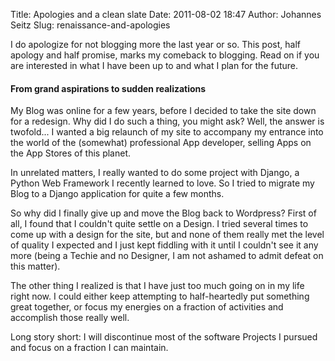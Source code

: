 Title: Apologies and a clean slate
Date: 2011-08-02 18:47
Author: Johannes Seitz
Slug: renaissance-and-apologies

I do apologize for not blogging more the last year or so. This post,
half apology and half promise, marks my comeback to blogging. Read on if
you are interested in what I have been up to and what I plan for the
future.

#### From grand aspirations to sudden realizations

My Blog was online for a few years, before I decided to take the site
down for a redesign. Why did I do such a thing, you might ask? Well, the
answer is twofold... I wanted a big relaunch of my site to accompany my
entrance into the world of the (somewhat) professional App developer,
selling Apps on the App Stores of this planet.

In unrelated matters, I really wanted to do some project with Django, a
Python Web Framework I recently learned to love. So I tried to migrate
my Blog to a Django application for quite a few months.

So why did I finally give up and move the Blog back to Wordpress? First
of all, I found that I couldn't quite settle on a Design. I tried
several times to come up with a design for the site, but and none of
them really met the level of quality I expected and I just kept fiddling
with it until I couldn't see it any more (being a Techie and no
Designer, I am not ashamed to admit defeat on this matter).

The other thing I realized is that I have just too much going on in my
life right now. I could either keep attempting to half-heartedly put
something great together, or focus my energies on a fraction of
activities and accomplish those really well.

Long story short: I will discontinue most of the software Projects I
pursued and focus on a fraction I can maintain.
